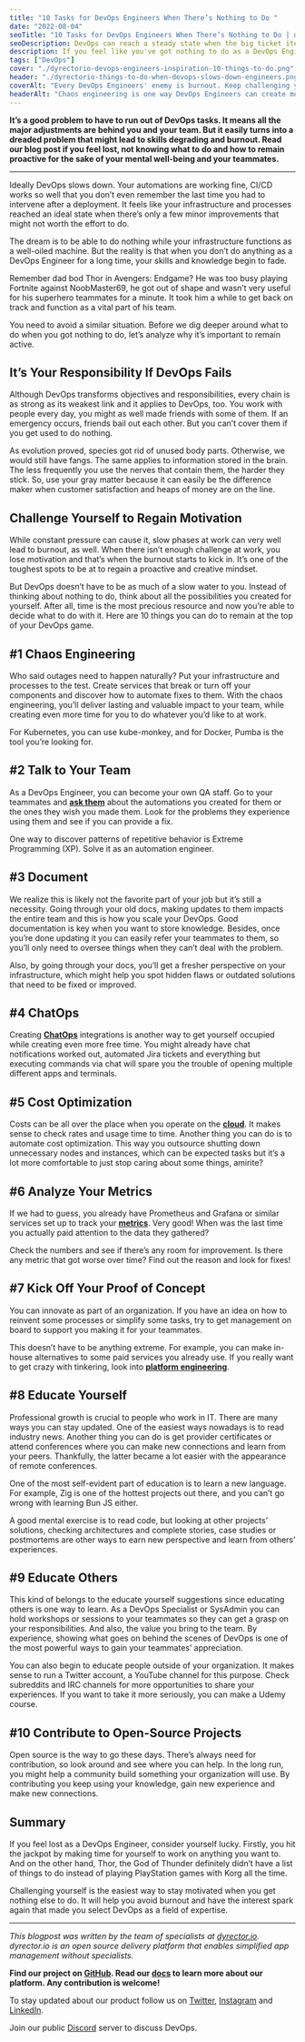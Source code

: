 ```yaml
---
title: "10 Tasks for DevOps Engineers When There’s Nothing to Do "
date: "2022-08-04"
seoTitle: "10 Tasks for DevOps Engineers When There’s Nothing to Do | dyrector.io"
seoDescription: DevOps can reach a steady state when the big ticket items are behind you but there's still work that can be done. Read our blog post to get some inspiration.
description: If you feel like you've got nothing to do as a DevOps Engineer, congratulations! That means you won the jackpot. Check our suggestions to occupy yourself if you can do anything on company time.
tags: ["DevOps"]
cover: "./dyrectorio-devops-engineers-inspiration-10-things-to-do.png"
header: "./dyrectorio-things-to-do-when-devops-slows-down-engineers.png"
coverAlt: "Every DevOps Engineers' enemy is burnout. Keep challenging yourself to avoid burnout by staying proactive."
headerAlt: "Chaos engineering is one way DevOps Engineers can create more work for themselves."
---
```


**It’s a good problem to have to run out of DevOps tasks. It means all the major adjustments are behind you and your team. But it easily turns into a dreaded problem that might lead to skills degrading and burnout. Read our blog post if you feel lost, not knowing what to do and how to remain proactive for the sake of your mental well-being and your teammates.**

---

Ideally DevOps slows down. Your automations are working fine, CI/CD works so well that you don’t even remember the last time you had to intervene after a deployment. It feels like your infrastructure and processes reached an ideal state when there’s only a few minor improvements that might not worth the effort to do.

The dream is to be able to do nothing while your infrastructure functions as a well-oiled machine. But the reality is that when you don’t do anything as a DevOps Engineer for a long time, your skills and knowledge begin to fade.

Remember dad bod Thor in Avengers: Endgame? He was too busy playing Fortnite against NoobMaster69, he got out of shape and wasn’t very useful for his superhero teammates for a minute. It took him a while to get back on track and function as a vital part of his team.

You need to avoid a similar situation. Before we dig deeper around what to do when you got nothing to do, let’s analyze why it’s important to remain active.

## It’s Your Responsibility If DevOps Fails

Although DevOps transforms objectives and responsibilities, every chain is as strong as its weakest link and it applies to DevOps, too. You work with people every day, you might as well made friends with some of them. If an emergency occurs, friends bail out each other. But you can’t cover them if you get used to do nothing.

As evolution proved, species got rid of unused body parts. Otherwise, we would still have fangs. The same applies to information stored in the brain. The less frequently you use the nerves that contain them, the harder they stick. So, use your gray matter because it can easily be the difference maker when customer satisfaction and heaps of money are on the line.

## Challenge Yourself to Regain Motivation

While constant pressure can cause it, slow phases at work can very well lead to burnout, as well. When there isn’t enough challenge at work, you lose motivation and that’s when the burnout starts to kick in. It’s one of the toughest spots to be at to regain a proactive and creative mindset.

But DevOps doesn’t have to be as much of a slow water to you. Instead of thinking about nothing to do, think about all the possibilities you created for yourself. After all, time is the most precious resource and now you’re able to decide what to do with it. Here are 10 things you can do to remain at the top of your DevOps game.

## #1 Chaos Engineering

Who said outages need to happen naturally? Put your infrastructure and processes to the test. Create services that break or turn off your components and discover how to automate fixes to them. With the chaos engineering, you’ll deliver lasting and valuable impact to your team, while creating even more time for you to do whatever you’d like to at work.

For Kubernetes, you can use kube-monkey, and for Docker, Pumba is the tool you’re looking for.

## #2 Talk to Your Team

As a DevOps Engineer, you can become your own QA staff. Go to your teammates and **[ask them](https://blog.dyrector.io/2022-03-03-devops-habits/)** about the automations you created for them or the ones they wish you made them. Look for the problems they experience using them and see if you can provide a fix.

One way to discover patterns of repetitive behavior is Extreme Programming (XP). Solve it as an automation engineer.

## #3 Document

We realize this is likely not the favorite part of your job but it’s still a necessity. Going through your old docs, making updates to them impacts the entire team and this is how you scale your DevOps. Good documentation is key when you want to store knowledge. Besides, once you’re done updating it you can easily refer your teammates to them, so you’ll only need to oversee things when they can’t deal with the problem.

Also, by going through your docs, you’ll get a fresher perspective on your infrastructure, which might help you spot hidden flaws or outdated solutions that need to be fixed or improved.

## #4 ChatOps

Creating **[ChatOps](https://blog.dyrector.io/2022-07-01-chatops/)** integrations is another way to get yourself occupied while creating even more free time. You might already have chat notifications worked out, automated Jira tickets and everything but executing commands via chat will spare you the trouble of opening multiple different apps and terminals.

## #5 Cost Optimization

Costs can be all over the place when you operate on the **[cloud](https://blog.dyrector.io/2022-06-01-cloud-vs-on-prem/)**. It makes sense to check rates and usage time to time. Another thing you can do is to automate cost optimization. This way you outsource shutting down unnecessary nodes and instances, which can be expected tasks but it’s a lot more comfortable to just stop caring about some things, amirite?

## #6 Analyze Your Metrics

If we had to guess, you already have Prometheus and Grafana or similar services set up to track your **[metrics](https://blog.dyrector.io/2022-04-01-devops-metrics/)**. Very good! When was the last time you actually paid attention to the data they gathered?

Check the numbers and see if there’s any room for improvement. Is there any metric that got worse over time? Find out the reason and look for fixes!

## #7 Kick Off Your Proof of Concept

You can innovate as part of an organization. If you have an idea on how to reinvent some processes or simplify some tasks, try to get management on board to support you making it for your teammates.

This doesn’t have to be anything extreme. For example, you can make in-house alternatives to some paid services you already use. If you really want to get crazy with tinkering, look into **[platform engineering](https://blog.dyrector.io/2022-07-02-internal-developer-platforms/)**.

## #8 Educate Yourself

Professional growth is crucial to people who work in IT. There are many ways you can stay updated. One of the easiest ways nowadays is to read industry news. Another thing you can do is get provider certificates or attend conferences where you can make new connections and learn from your peers. Thankfully, the latter became a lot easier with the appearance of remote conferences.

One of the most self-evident part of education is to learn a new language. For example, Zig is one of the hottest projects out there, and you can’t go wrong with learning Bun JS either.

A good mental exercise is to read code, but looking at other projects’ solutions, checking architectures and complete stories, case studies or postmortems are other ways to earn new perspective and learn from others’ experiences.

## #9 Educate Others

This kind of belongs to the educate yourself suggestions since educating others is one way to learn. As a DevOps Specialist or SysAdmin you can hold workshops or sessions to your teammates so they can get a grasp on your responsibilities. And also, the value you bring to the team. By experience, showing what goes on behind the scenes of DevOps is one of the most powerful ways to gain your teammates’ appreciation.

You can also begin to educate people outside of your organization. It makes sense to run a Twitter account, a YouTube channel for this purpose. Check subreddits and IRC channels for more opportunities to share your experiences. If you want to take it more seriously, you can make a Udemy course.

## #10 Contribute to Open-Source Projects

Open source is the way to go these days. There’s always need for contribution, so look around and see where you can help. In the long run, you might help a community build something your organization will use. By contributing you keep using your knowledge, gain new experience and make new connections.

## Summary

If you feel lost as a DevOps Engineer, consider yourself lucky. Firstly, you hit the jackpot by making time for yourself to work on anything you want to. And on the other hand, Thor, the God of Thunder definitely didn’t have a list of things to do instead of playing PlayStation games with Korg all the time.

Challenging yourself is the easiest way to stay motivated when you get nothing else to do. It will help you avoid burnout and have the interest spark again that made you select DevOps as a field of expertise.

---

_This blogpost was written by the team of specialists at [dyrector.io](https://dyrector.io). dyrector.io is an open source delivery platform that enables simplified app management without specialists._

**Find our project on [GitHub](https://github.com/dyrector-io/dyrectorio/). Read our [docs](https://docs.dyrector.io/) to learn more about our platform. Any contribution is welcome!**

To stay updated about our product follow us on [Twitter](https://twitter.com/dyrectorio), [Instagram](https://www.instagram.com/dyrectorio/) and [LinkedIn](https://www.linkedin.com/company/dyrectorio/).

Join our public [Discord](https://discord.gg/hMyT9cbYFD) server to discuss DevOps.